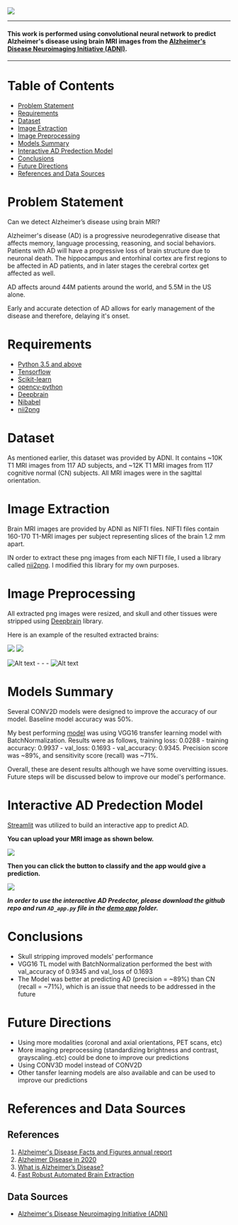 <img src="./img/intro1.png">

---
#### This work is performed using convolutional neural network to predict Alzheimer's disease using brain MRI images from the [Alzheimer's Disease Neuroimaging Initiative (ADNI)](http://adni.loni.usc.edu/). 

---
# Table of Contents
- [Problem Statement](#Problem-Statement)
- [Requirements](#Requirements)
- [Dataset](#Dataset)
- [Image Extraction](#Image-Extraction)
- [Image Preprocessing](#Image-Preprocessing)
- [Models Summary](#Models-Summary)
- [Interactive AD Predection Model](#Interactive-AD-Predection-Model)
- [Conclusions](#Conclusions)
- [Future Directions](#Future-Directions)
- [References and Data Sources](#References-and-Data-Sources)

# Problem Statement
Can we detect Alzheimer’s disease using brain MRI?

Alzheimer's disease (AD) is a progressive neurodegenrative disease that affects memory, language processing, reasoning, and social behaviors. Patients with AD will have a progressive loss of brain structure due to neuronal death. The hippocampus and entorhinal cortex are first regions to be affected in AD patients, and in later stages the cerebral cortex get affected as well.

AD affects around 44M patients around the world, and 5.5M in the US alone. 

Early and accurate detection of AD allows for early management of the disease and therefore, delaying it's onset. 

# Requirements
- [Python 3.5 and above](https://www.python.org/)
- [Tensorflow](https://www.tensorflow.org/)
- [Scikit-learn](https://scikit-learn.org/stable/)
- [opencv-python](https://pypi.org/project/opencv-python/)
- [Deepbrain](https://pypi.org/project/deepbrain/)
- [Nibabel](https://pypi.org/project/nibabel/)
- [nii2png](https://pypi.org/project/nii2png/)

# Dataset
As mentioned earlier, this dataset was provided by ADNI. It contains ~10K T1 MRI images from 117 AD subjects, and ~12K T1 MRI images from 117 cognitive normal (CN) subjects. All MRI images were in the sagittal orientation.

# Image Extraction
Brain MRI images are provided by ADNI as NIFTI files. NIFTI files contain 160-170 T1-MRI images per subject representing slices of the brain 1.2 mm apart. 

IN order to extract these png images from each NIFTI file, I used a library called [nii2png](https://pypi.org/project/nii2png/). I modified this library for my own purposes. 

# Image Preprocessing
All extracted png images were resized, and skull and other tissues were stripped using [Deepbrain](https://pypi.org/project/deepbrain/) library.

Here is an example of the resulted extracted brains:

<img src="../img/skull.png">  <img src="../img/noskull.png">

![Alt text](../img/skull.gif) - - - ![Alt text](../img/noskull.gif)

# Models Summary
Several CONV2D models were designed to improve the accuracy of our model. Baseline model accuracy was 50%.

My best performing [model](https://github.com/ferastwal/AD-Predictions-Capstone-Project/blob/main/code/modeling-with-skull-stripped-images/FINAL-TL-model-BatchNorm.ipynb) was using VGG16 transfer learning model with BatchNormalization. Results were as follows, training loss: 0.0288 - training accuracy: 0.9937 - val_loss: 0.1693 - val_accuracy: 0.9345. Precision score was ~89%, and sensitivity score (recall) was ~71%.

Overall, these are desent results although we have some overvitting issues. Future steps will be discussed below to improve our model's performance.


# Interactive AD Predection Model
[Streamlit](https://www.streamlit.io/) was utilized to build an interactive app to predict AD.

**You can upload your MRI image as shown below.**


<img src="../img/demo2.png">


**Then you can click the button to classify and the app would give a prediction.**

<img src="../img/demo3.png">

***In order to use the interactive AD Predector, please download the github repo and run `AD_app.py` file in the [demo app](https://github.com/ferastwal/AD-Predictions-Capstone-Project/tree/main/AD-predector-demo-app) folder.***

# Conclusions

- Skull stripping improved models' performance
- VGG16 TL model with BatchNormalization performed the best with val_accuracy of 0.9345 and val_loss of 0.1693
- The Model was better at predicting AD (precision = ~89%) than CN (recall = ~71%), which is an issue that needs to be addressed in the future

# Future Directions
- Using more modalities (coronal and axial orientations, PET scans, etc)
- More imaging preprocessing (standardizing brightness and contrast, grayscaling..etc) could be done to improve our predictions
- Using CONV3D model instead of CONV2D
- Other tansfer learning models are also available and can be used to improve our predictions

# References and Data Sources
## References
1. [Alzheimer's Disease Facts and Figures annual report](https://www.alz.org/alzheimers-dementia/facts-figures)
2. [Alzheimer Disease in 2020](https://www.ncbi.nlm.nih.gov/pmc/articles/PMC3543098/)
3. [What is Alzheimer’s Disease?](https://www.alz.org/alzheimers-dementia/what-is-alzheimers)
4. [Fast Robust Automated Brain Extraction](https://www.ncbi.nlm.nih.gov/pmc/articles/PMC6871816/pdf/HBM-17-143.pdf)

## Data Sources
- [Alzheimer's Disease Neuroimaging Initiative (ADNI)](http://adni.loni.usc.edu/)